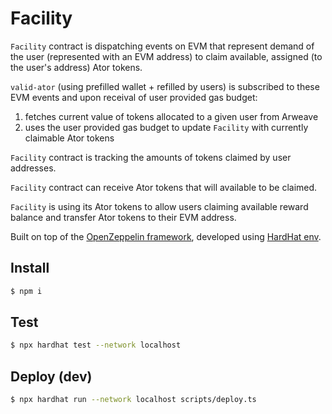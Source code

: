 # Facility
`Facility` contract is dispatching events on EVM that represent demand of the user (represented with an EVM address) to claim available, assigned (to the user's address) Ator tokens.

`valid-ator` (using prefilled wallet + refilled by users) is subscribed to these EVM events and upon receival of user provided gas budget:
1. fetches current value of tokens allocated to a given user from Arweave
2. uses the user provided gas budget to update `Facility` with currently claimable Ator tokens

`Facility` contract is tracking the amounts of tokens claimed by user addresses.

`Facility` contract can receive Ator tokens that will available to be claimed.

`Facility` is using its Ator tokens to allow users claiming available reward balance and transfer Ator tokens to their EVM address.

Built on top of the [OpenZeppelin framework](https://openzeppelin.com/), developed using [HardHat env](https://hardhat.org/).

## Install
```bash
$ npm i
```

## Test
```bash
$ npx hardhat test --network localhost
```

## Deploy (dev)
```bash
$ npx hardhat run --network localhost scripts/deploy.ts
```